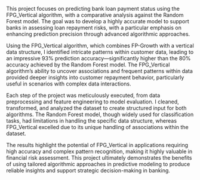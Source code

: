 
This project focuses on predicting bank loan payment status using the FPG_Vertical algorithm, with a comparative analysis against the Random Forest model. The goal was to develop a highly accurate model to support banks in assessing loan repayment risks, with a particular emphasis on enhancing prediction precision through advanced algorithmic approaches.

Using the FPG_Vertical algorithm, which combines FP-Growth with a vertical data structure, I identified intricate patterns within customer data, leading to an impressive 93% prediction accuracy—significantly higher than the 80% accuracy achieved by the Random Forest model. The FPG_Vertical algorithm’s ability to uncover associations and frequent patterns within data provided deeper insights into customer repayment behavior, particularly useful in scenarios with complex data interactions.

Each step of the project was meticulously executed, from data preprocessing and feature engineering to model evaluation. I cleaned, transformed, and analyzed the dataset to create structured input for both algorithms. The Random Forest model, though widely used for classification tasks, had limitations in handling the specific data structure, whereas FPG_Vertical excelled due to its unique handling of associations within the dataset.

The results highlight the potential of FPG_Vertical in applications requiring high accuracy and complex pattern recognition, making it highly valuable in financial risk assessment. This project ultimately demonstrates the benefits of using tailored algorithmic approaches in predictive modeling to produce reliable insights and support strategic decision-making in banking.
